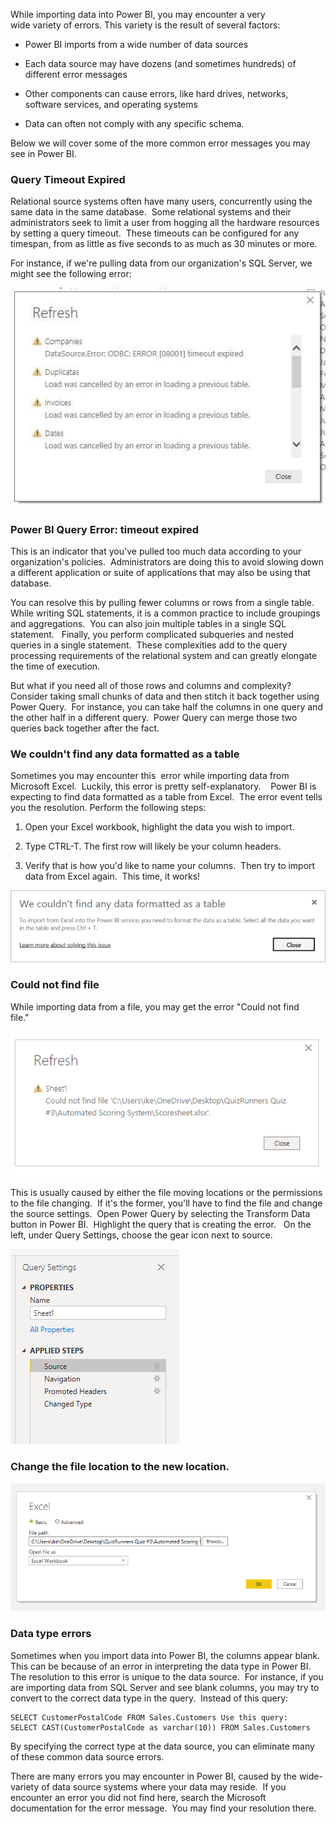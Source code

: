 While importing data into Power BI, you may encounter a very wide variety of errors. This variety is the result of several factors: 

-   Power BI imports from a wide number of data sources 

-   Each data source may have dozens (and sometimes hundreds) of
    different error messages 

-   Other components can cause errors, like hard drives, networks,
    software services, and operating systems 

-   Data can often not comply with any specific schema.   

Below we will cover some of the more common error messages you may see in Power BI. 

### Query Timeout Expired 

Relational source systems often have many users, concurrently using the
same data in the same database.  Some relational systems and their
administrators seek to limit a user from hogging all the hardware
resources by setting a query timeout.  These timeouts can be configured
for any timespan, from as little as five seconds to as much as 30
minutes or more.   

For instance, if we're pulling data from our organization's SQL Server,
we might see the following error: 

[![data import errors for query timeout](../media/9-data-import-query-timeout-ss.png)](../media/9-data-import-query-timeout-ss.png#lightbox)

### Power BI Query Error: timeout expired

This is an indicator that you've pulled too much data according to your
organization's policies.  Administrators are doing this to avoid slowing
down a different application or suite of applications that may also be
using that database.

You can resolve this by pulling fewer columns or rows from a single
table.  While writing SQL statements, it is a common practice to include
groupings and aggregations.  You can also join multiple tables in a
single SQL statement.   Finally, you perform complicated subqueries and
nested queries in a single statement.  These complexities add to the
query processing requirements of the relational system and can greatly
elongate the time of execution.    

But what if you need all of those rows and columns and complexity? 
Consider taking small chunks of data and then stitch it back together
using Power Query.  For instance, you can take half the columns in one
query and the other half in a different query.  Power Query can merge
those two queries back together after the fact. 

### We couldn't find any data formatted as a table 

Sometimes you may encounter this  error while importing data from
Microsoft Excel.  Luckily, this error is pretty self-explanatory.   
Power BI is expecting to find data formatted as a table from Excel.  The
error event tells you the resolution. Perform the following steps:

1.  Open your Excel workbook, highlight the data you wish to import.   

1.  Type CTRL-T. The first row will likely be your column headers.   

1.  Verify that is how you'd like to name your columns.  Then try to import data from Excel again.  This time, it works!  

[![Power BI Excel error: We couldn't find any data formatted as a table](../media/9-format-as-table-excel-ss.png)](../media/9-format-as-table-excel-ss.png#lightbox)

### Could not find file 

While importing data from a file, you may get the error "Could not find file."   

[![The Could not find file error screen](../media/9-file-location-ss.png)](../media/9-file-location-ss.png#lightbox)

This is usually caused by either the file moving locations or the
permissions to the file changing.  If it's the former, you'll have to
find the file and change the source settings.  Open Power Query by
selecting the Transform Data button in Power BI.  Highlight the query
that is creating the error.   On the left, under Query Settings, choose
the gear icon next to source. 

[![The query settings pane](../media/9-query-changes-ss.png)](../media/9-query-changes-ss.png#lightbox)

### Change the file location to the new location.  

[![The file location settings pane](../media/9-file-location-new-location-ss.png)](../media/9-file-location-new-location-ss.png#lightbox)

### Data type errors 

Sometimes when you import data into Power BI, the columns appear blank. 
This can be because of an error in interpreting the data type in Power
BI.  The resolution to this error is unique to the data source.  For
instance, if you are importing data from SQL Server and see blank
columns, you may try to convert to the correct data type in the query. 
Instead of this query: 

```
SELECT CustomerPostalCode FROM Sales.Customers Use this query: 
SELECT CAST(CustomerPostalCode as varchar(10)) FROM Sales.Customers 
```

By specifying the correct type at the data source, you can eliminate
many of these common data source errors. 

There are many errors you may encounter in Power BI, caused by the
wide-variety of data source systems where your data may reside.  If you
encounter an error you did not find here, search the Microsoft
documentation for the error message.  You may find your resolution
there. 

